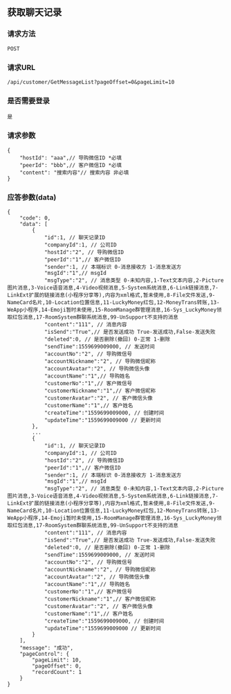 ## 获取聊天记录
### 请求方法
    POST

### 请求URL
    /api/customer/GetMessageList?pageOffset=0&pageLimit=10
    
### 是否需要登录
    是

### 请求参数

    {
        "hostId": "aaa",// 导购微信ID *必填
        "peerId": "bbb",// 客户微信ID *必填
        "content": "搜索内容"// 搜索内容 非必填 
    }

### 应答参数(data)

    {
        "code": 0,
        "data": [
            {
                "id":1, // 聊天记录ID
                "companyId":1, // 公司ID
                "hostId":"2", // 导购微信ID
                "peerId":"1",// 客户微信ID
                "sender":1, // 本端标识 0-消息接收方 1-消息发送方
                "msgId":"1",// msgId
                "msgType":"2", // 消息类型 0-未知内容,1-Text文本内容,2-Picture图片消息,3-Voice语音消息,4-Video视频消息,5-System系统消息,6-Link链接消息,7-LinkExt扩展的链接消息(小程序分享等),内容为xml格式,暂未使用,8-File文件发送,9-NameCard名片,10-Location位置信息,11-LuckyMoney红包,12-MoneyTrans转账,13-WeApp小程序,14-Emoji暂时未使用,15-RoomManage群管理消息,16-Sys_LuckyMoney领取红包消息,17-RoomSystem群聊系统消息,99-UnSupport不支持的消息
                "content":"111", // 消息内容
                "isSend":"True",// 是否发送成功 True-发送成功,False-发送失败
                "deleted":0, // 是否删除(撤回) 0-正常 1-删除     
                "sendTime":1559699009000, // 发送时间
                "accountNo":"2", // 导购微信号
                "accountNickname":"2", // 导购微信昵称
                "accountAvatar":"2", // 导购微信头像
                "accountName":"1",// 导购姓名
                "customerNo":"1",// 客户微信号
                "customerNickname":"1",// 客户微信昵称
                "customerAvatar":"2", // 客户微信头像
                "customerName":"1",// 客户姓名
                "createTime":"1559699009000, // 创建时间
                "updateTime":"1559699009000 // 更新时间
            },
            ...
            {
                "id":1, // 聊天记录ID
                "companyId":1, // 公司ID
                "hostId":"2", // 导购微信ID
                "peerId":"1",// 客户微信ID
                "sender":1, // 本端标识 0-消息接收方 1-消息发送方
                "msgId":"1",// msgId
                "msgType":"2", // 消息类型 0-未知内容,1-Text文本内容,2-Picture图片消息,3-Voice语音消息,4-Video视频消息,5-System系统消息,6-Link链接消息,7-LinkExt扩展的链接消息(小程序分享等),内容为xml格式,暂未使用,8-File文件发送,9-NameCard名片,10-Location位置信息,11-LuckyMoney红包,12-MoneyTrans转账,13-WeApp小程序,14-Emoji暂时未使用,15-RoomManage群管理消息,16-Sys_LuckyMoney领取红包消息,17-RoomSystem群聊系统消息,99-UnSupport不支持的消息
                "content":"111", // 消息内容
                "isSend":"True",// 是否发送成功 True-发送成功,False-发送失败
                "deleted":0, // 是否删除(撤回) 0-正常 1-删除     
                "sendTime":1559699009000, // 发送时间
                "accountNo":"2", // 导购微信号
                "accountNickname":"2", // 导购微信昵称
                "accountAvatar":"2", // 导购微信头像
                "accountName":"1",// 导购姓名
                "customerNo":"1",// 客户微信号
                "customerNickname":"1",// 客户微信昵称
                "customerAvatar":"2", // 客户微信头像
                "customerName":"1",// 客户姓名
                "createTime":"1559699009000, // 创建时间
                "updateTime":"1559699009000 // 更新时间
            }
        ],
        "message": "成功",
        "pageControl": {
            "pageLimit": 10,
            "pageOffset": 0,
            "recordCount": 1
        }
    }
